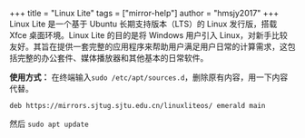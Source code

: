 +++
title = "Linux Lite"
tags = ["mirror-help"]
author = "hmsjy2017"
+++ 
Linux Lite 是一个基于 Ubuntu 长期支持版本（LTS）的 Linux 发行版，搭载 Xfce 桌面环境。Linux Lite 的目的是将 Windows 用户引入 Linux，对新手比较友好。其旨在提供一套完整的应用程序来帮助用户满足用户日常的计算需求，这包括完整的办公套件、媒体播放器和其他基本的日常软件。

**使用方式：**
在终端输入`sudo /etc/apt/sources.d`，删除原有内容，用一下内容代替。
```
deb https://mirrors.sjtug.sjtu.edu.cn/linuxliteos/ emerald main
```
然后
`sudo apt update`
